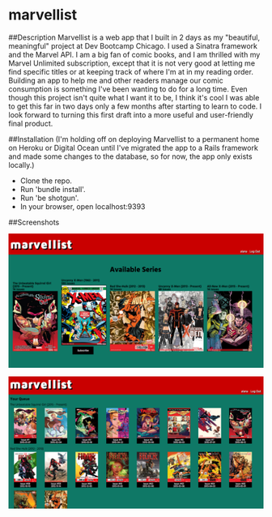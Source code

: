 # marvellist

##Description
Marvellist is a web app that I built in 2 days as my "beautiful, meaningful" project at Dev Bootcamp Chicago. I used a Sinatra framework and the Marvel API. I am a big fan of comic books, and I am thrilled with my Marvel Unlimited subscription, except that it is not very good at letting me find specific titles or at keeping track of where I'm at in my reading order. Building an app to help me and other readers manage our comic consumption is something I've been wanting to do for a long time. Even though this project isn't quite what I want it to be, I think it's cool I was able to get this far in two days only a few months after starting to learn to code. I look forward to turning this first draft into a more useful and user-friendly final product.

##Installation
(I'm holding off on deploying Marvellist to a permanent home on Heroku or Digital Ocean until I've migrated the app to a Rails framework and made some changes to the database, so for now, the app only exists locally.)

* Clone the repo.
* Run 'bundle install'.
* Run 'be shotgun'.
* In your browser, open localhost:9393

##Screenshots

![home](marvellist_home.png)


![queue](marvellist_queue.png)
